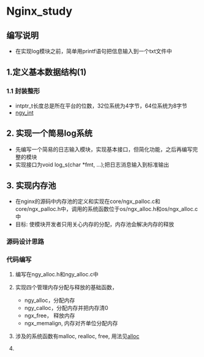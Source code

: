 # Nginx_study






## 编写说明

* 在实现log模块之前，简单用printf语句把信息输入到一个txt文件中

## 1.定义基本数据结构(1)

### 1.1 封装整形
* intptr_t长度总是所在平台的位数，32位系统为4字节，64位系统为8字节
* [ngy_int](ngy_int.h)




## 2. 实现一个简易log系统
* 先编写一个简易的日志输入模块，实现基本接口，但简化功能，之后再编写完整的模块
* 实现接口为void log_s(char *fmt, ...);把日志消息输入到标准输出



## 3. 实现内存池
* 在nginx的源码中内存池的定义和实现在core/ngx_palloc.c和core/ngx_palloc.h中，调用的系统函数位于os/ngx_alloc.h和os/ngx_alloc.c中
* 目标: 使模块开发者只用关心内存的分配，内存池会解决内存的释放

### 源码设计思路

### 代码编写
1. 编写在ngy_alloc.h和ngy_alloc.c中 

2. 实现四个管理内存分配与释放的基础函数，
    * ngy_alloc，分配内存 
    * ngy_calloc，分配内存并把内存清0
    * ngx_free， 释放内存
    * ngx_memalign, 内存对齐单位分配内存

3. 涉及的系统函数有malloc, realloc, free, 用法见[alloc](./系统函数介绍/alloc.md)

4. 
